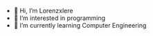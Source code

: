 - 👋 Hi, I’m Lorenzxlere
- 👀 I’m interested in programming 
- 🌱 I’m currently learning Computer Engineering
